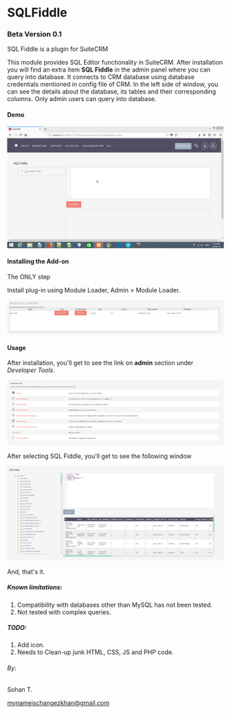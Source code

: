 # SQLFiddle
### Beta Version 0.1

SQL Fiddle is a plugin for SuiteCRM

This module provides SQL Editor functionality in SuiteCRM.
After installation you will find an extra item **SQL Fiddle** in the admin panel where you can query into database.
It connects to CRM database using database credentials mentioned in config file of CRM.
In the left side of window, you can see the details about the database, its tables and their corresponding columns.
Only admin users can query into database.

#### Demo

![Demo](https://raw.githubusercontent.com/changezkhan/crm/master/v2.gif)

#### Installing the Add-on

The ONLY step

Install plug-in using Module Loader, Admin > Module Loader.

![Install SQL Fiddle](https://raw.githubusercontent.com/changezkhan/crm/master/module_installer.png)

#### Usage

After installation, you'll get to see the link on **admin** section under *Developer Tools*.

![Link to SQL Fiddle](https://raw.githubusercontent.com/changezkhan/crm/master/admin_section.png)

After selecting SQL Fiddle, you'll get to see the following window

![SQL Fiddle](https://raw.githubusercontent.com/changezkhan/crm/master/sql_editor_screenshot.png)

And, that's it.

##### Known limitations:

1) Compatibility with databases other than MySQL has not been tested.
2) Not tested with complex queries.

##### TODO:

1) Add icon.
2) Needs to Clean-up junk HTML, CSS, JS and PHP code.

###### By:
  Sohan T.
  
  mynameischangezkhan@gmail.com
